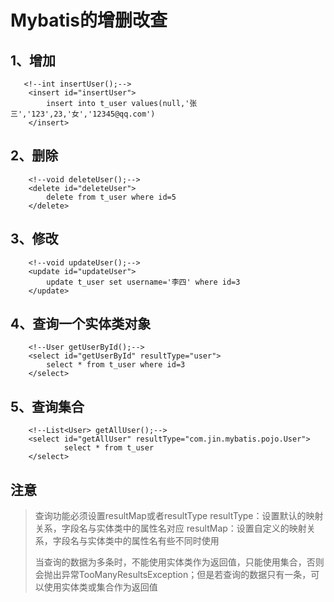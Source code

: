 # Mybatis的增删改查

## 1、增加

```
   <!--int insertUser();-->
    <insert id="insertUser">
        insert into t_user values(null,'张三','123',23,'女','12345@qq.com')
    </insert>
```





## 2、删除

```
    <!--void deleteUser();-->
    <delete id="deleteUser">
        delete from t_user where id=5
    </delete>
```





## 3、修改

```
    <!--void updateUser();-->
    <update id="updateUser">
        update t_user set username='李四' where id=3
    </update>
```





## 4、查询一个实体类对象

```
    <!--User getUserById();-->
    <select id="getUserById" resultType="user">
        select * from t_user where id=3
    </select>
```





## 5、查询集合

```
    <!--List<User> getAllUser();-->
    <select id="getAllUser" resultType="com.jin.mybatis.pojo.User">
            select * from t_user
    </select>
```





## **注意**

> 查询功能必须设置resultMap或者resultType
> resultType：设置默认的映射关系，字段名与实体类中的属性名对应
> resultMap：设置自定义的映射关系，字段名与实体类中的属性名有些不同时使用
>
> 当查询的数据为多条时，不能使用实体类作为返回值，只能使用集合，否则会抛出异常TooManyResultsException；但是若查询的数据只有一条，可以使用实体类或集合作为返回值